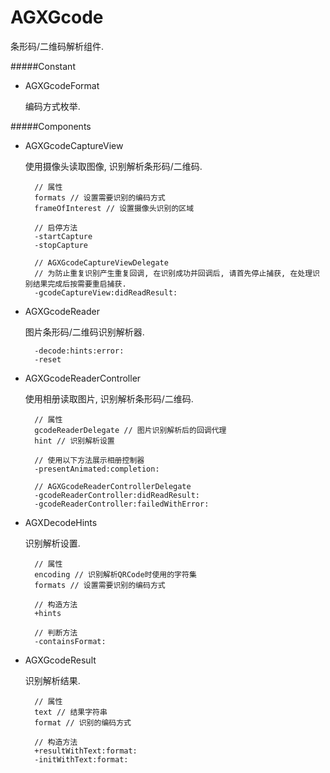 # AGXGcode

条形码/二维码解析组件.

#####Constant

- AGXGcodeFormat

    编码方式枚举.

#####Components

- AGXGcodeCaptureView

    使用摄像头读取图像, 识别解析条形码/二维码.

        // 属性
        formats // 设置需要识别的编码方式
        frameOfInterest // 设置摄像头识别的区域

        // 启停方法
        -startCapture
        -stopCapture

        // AGXGcodeCaptureViewDelegate
        // 为防止重复识别产生重复回调, 在识别成功并回调后, 请首先停止捕获, 在处理识别结果完成后按需要重启捕获.
        -gcodeCaptureView:didReadResult:

- AGXGcodeReader

    图片条形码/二维码识别解析器.

        -decode:hints:error:
        -reset

- AGXGcodeReaderController

    使用相册读取图片, 识别解析条形码/二维码.

        // 属性
        gcodeReaderDelegate // 图片识别解析后的回调代理
        hint // 识别解析设置

        // 使用以下方法展示相册控制器
        -presentAnimated:completion:

        // AGXGcodeReaderControllerDelegate
        -gcodeReaderController:didReadResult:
        -gcodeReaderController:failedWithError:

- AGXDecodeHints

    识别解析设置.

        // 属性
        encoding // 识别解析QRCode时使用的字符集
        formats // 设置需要识别的编码方式

        // 构造方法
        +hints

        // 判断方法
        -containsFormat:

- AGXGcodeResult

    识别解析结果.

        // 属性
        text // 结果字符串
        format // 识别的编码方式

        // 构造方法
        +resultWithText:format:
        -initWithText:format:
